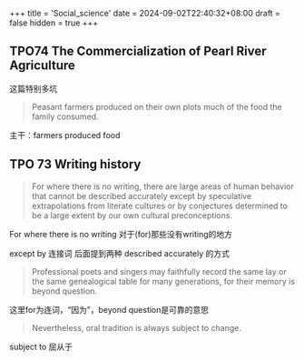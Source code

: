 +++
title = 'Social_science'
date = 2024-09-02T22:40:32+08:00
draft = false
hidden = true
+++

## TPO74 The Commercialization of Pearl River Agriculture

这篇特别多坑

> Peasant farmers produced on their own plots much of the food the family consumed.

主干：farmers produced food

## TPO 73 Writing history

> For where there is no writing, there are large areas of human behavior that cannot be described accurately except by speculative extrapolations from literate cultures or by conjectures determined to be a large extent by our own cultural preconceptions.

For where there is no writing 对于(for)那些没有writing的地方

except by 连接词 后面提到两种 described accurately 的方式

> Professional poets and singers may faithfully record the same lay or the same genealogical table for many generations, for their memory is beyond question.

这里for为连词，“因为”，beyond question是可靠的意思

> Nevertheless, oral tradition is always subject to change. 

subject to 屈从于
